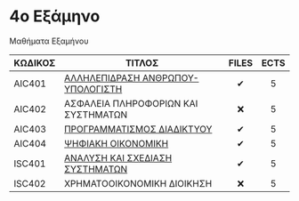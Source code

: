# 4ο Εξάμηνο 

Μαθήματα Εξαμήνου

| ΚΩΔΙΚΟΣ | ΤΙΤΛΟΣ                                                     | FILES | ECTS |
| ------- | ---------------------------------------------------------- | :---: | :--: |
| AIC401  | [ΑΛΛΗΛΕΠΙΔΡΑΣΗ ΑΝΘΡΩΠΟΥ-ΥΠΟΛΟΓΙΣΤΗ](/Semester4/Human-Computer%20Interaction)                          |  ✔   |  5   |
| AIC402  | ΑΣΦΑΛΕΙΑ ΠΛΗΡΟΦΟΡΙΩΝ ΚΑΙ ΣΥΣΤΗΜΑΤΩΝ                        |  ❌   |  5   |
| AIC403  | [ΠΡΟΓΡΑΜΜΑΤΙΣΜΟΣ ΔΙΑΔΙΚΤΥΟΥ](/Semester4/Web%20Programming) |   ✔   |  5   |
| AIC404  | [ΨΗΦΙΑΚΗ ΟΙΚΟΝΟΜΙΚΗ](/Semester4/Digital%20Economics)                                         |  ✔   |  5   |
| ISC401  | [ΑΝΑΛΥΣΗ ΚΑΙ ΣΧΕΔΙΑΣΗ ΣΥΣΤΗΜΑΤΩΝ](/Semester4/System%20Analysis%20and%20Design)                            |  ✔   |  5   |
| ISC402  | ΧΡΗΜΑΤΟΟΙΚΟΝΟΜΙΚΗ ΔΙΟΙΚΗΣΗ                                 |  ❌   |  5   |
